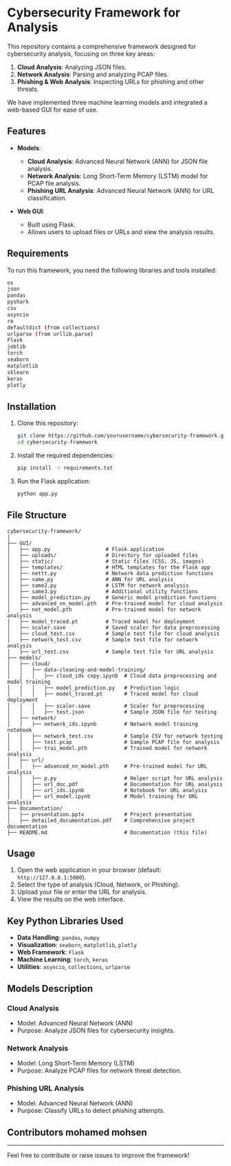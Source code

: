 
# Cybersecurity Framework for Analysis

This repository contains a comprehensive framework designed for cybersecurity analysis, focusing on three key areas:

1. **Cloud Analysis**: Analyzing JSON files.
2. **Network Analysis**: Parsing and analyzing PCAP files.
3. **Phishing & Web Analysis**: Inspecting URLs for phishing and other threats.

We have implemented three machine learning models and integrated a web-based GUI for ease of use.

## Features

- **Models**:

  - **Cloud Analysis**: Advanced Neural Network (ANN) for JSON file analysis.
  - **Network Analysis**: Long Short-Term Memory (LSTM) model for PCAP file analysis.
  - **Phishing URL Analysis**: Advanced Neural Network (ANN) for URL classification.

- **Web GUI**:

  - Built using Flask.
  - Allows users to upload files or URLs and view the analysis results.

## Requirements

To run this framework, you need the following libraries and tools installed:

```bash
os
json
pandas
pyshark
csv
asyncio
re
defaultdict (from collections)
urlparse (from urllib.parse)
Flask
joblib
torch
seaborn
matplotlib
sklearn
keras
plotly
```

## Installation

1. Clone this repository:

   ```bash
   git clone https://github.com/yourusername/cybersecurity-framework.git
   cd cybersecurity-framework
   ```

2. Install the required dependencies:

   ```bash
   pip install -r requirements.txt
   ```

3. Run the Flask application:

   ```bash
   python app.py
   ```

## File Structure

```
cybersecurity-framework/
|
├── GUI/
│   ├── app.py                  # Flask application
│   ├── uploads/                # Directory for uploaded files
│   ├── static/                 # Static files (CSS, JS, images)
│   ├── templates/              # HTML templates for the Flask app
│   ├── nettt.py                # Network data prediction functions
│   ├── same.py                 # ANN for URL analysis
│   ├── same2.py                # LSTM for network analysis
│   ├── same3.py                # Additional utility functions
│   ├── model_prediction.py     # Generic model prediction functions
│   ├── advanced_nn_model.pth   # Pre-trained model for cloud analysis
│   ├── net_model.pth           # Pre-trained model for network analysis
│   ├── model_traced.pt         # Traced model for deployment
│   ├── scaler.save             # Saved scaler for data preprocessing
│   ├── cloud_test.csv          # Sample test file for cloud analysis
│   ├── network_test.csv        # Sample test file for network analysis
│   ├── url_test.csv            # Sample test file for URL analysis
├── models/
│   ├── cloud/
│   │   ├── data-cleaning-and-model-training/
│   │   │   ├── cloud_ids copy.ipynb  # Cloud data preprocessing and model training
│   │   │   ├── model_prediction.py   # Prediction logic
│   │   │   ├── model_traced.pt       # Traced model for cloud deployment
│   │   │   ├── scaler.save           # Scaler for preprocessing
│   │   │   ├── test.json             # Sample JSON file for testing
│   ├── network/
│   │   ├── network_ids.ipynb         # Network model training notebook
│   │   ├── network_test.csv          # Sample CSV for network testing
│   │   ├── test.pcap                 # Sample PCAP file for analysis
│   │   ├── trai_model.pth            # Trained model for network analysis
│   ├── url/
│   │   ├── advanced_nn_model.pth     # Pre-trained model for URL analysis
│   │   ├── p.py                      # Helper script for URL analysis
│   │   ├── url_doc.pdf               # Documentation for URL analysis
│   │   ├── url_ids.ipynb             # Notebook for URL analysis
│   │   ├── url_model.ipynb           # Model training for URL analysis
├── documentation/
│   ├── presentation.pptx             # Project presentation
│   ├── detailed_documentation.pdf    # Comprehensive project documentation
├── README.md                         # Documentation (this file)
```

## Usage

1. Open the web application in your browser (default: `http://127.0.0.1:5000`).
2. Select the type of analysis (Cloud, Network, or Phishing).
3. Upload your file or enter the URL for analysis.
4. View the results on the web interface.

## Key Python Libraries Used

- **Data Handling**: `pandas`, `numpy`
- **Visualization**: `seaborn`, `matplotlib`, `plotly`
- **Web Framework**: `Flask`
- **Machine Learning**: `torch`, `keras`
- **Utilities**: `asyncio`, `collections`, `urlparse`

## Models Description

### Cloud Analysis

- Model: Advanced Neural Network (ANN)
- Purpose: Analyze JSON files for cybersecurity insights.

### Network Analysis

- Model: Long Short-Term Memory (LSTM)
- Purpose: Analyze PCAP files for network threat detection.

### Phishing URL Analysis

- Model: Advanced Neural Network (ANN)
- Purpose: Classify URLs to detect phishing attempts.

## Contributors  mohamed mohsen 


---

Feel free to contribute or raise issues to improve the framework!
